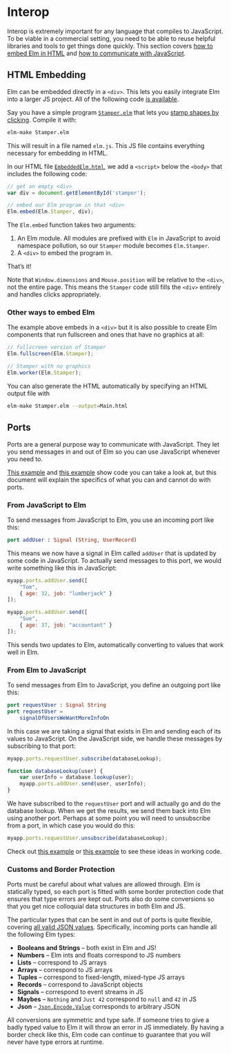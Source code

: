
# Interop

Interop is extremely important for any language that compiles to JavaScript. To be viable in a commercial setting, you need to be able to reuse helpful libraries and tools to get things done quickly. This section covers [how to embed Elm in HTML](#html-embedding) and [how to communicate with JavaScript](#ports).


## HTML Embedding

Elm can be embedded directly in a `<div>`. This lets you easily integrate Elm into a larger JS project. All of the following code [is available](https://gist.github.com/evancz/8456627).

Say you have a simple program [`Stamper.elm`](https://gist.github.com/evancz/8456627#file-stamper-elm) that lets you [stamp shapes by clicking](http://elm-lang.org/examples/Intermediate/Stamps.elm). Compile it with:

```bash
elm-make Stamper.elm
```

This will result in a file named `elm.js`. This JS file contains everything necessary for embedding in HTML.

In our HTML file [`EmbeddedElm.html`](https://gist.github.com/evancz/8456627#file-embeddedelm-html), we add a `<script>` below the `<body>` that includes the following code:

```javascript
// get an empty <div>
var div = document.getElementById('stamper');

// embed our Elm program in that <div>
Elm.embed(Elm.Stamper, div);
```

The `Elm.embed` function takes two arguments:

  1. An Elm module. All modules are prefixed with `Elm` in JavaScript to avoid namespace pollution, so our `Stamper` module becomes `Elm.Stamper`. 
  2. A `<div>` to embed the program in.

That&rsquo;s it!

Note that `Window.dimensions` and `Mouse.position` will be relative to the `<div>`, not the entire page. This means the `Stamper` code still fills the `<div>` entirely and handles clicks appropriately.

### Other ways to embed Elm

The example above embeds in a `<div>` but it is also possible to create Elm components that run fullscreen and ones that have no graphics at all:

```javascript
// fullscreen version of Stamper
Elm.fullscreen(Elm.Stamper);

// Stamper with no graphics
Elm.worker(Elm.Stamper);
```

You can also generate the HTML automatically by specifying an HTML output file with

```bash
elm-make Stamper.elm --output=Main.html
```


## Ports

Ports are a general purpose way to communicate with JavaScript. They let you send messages in and out of Elm so you can use JavaScript whenever you need to.

[This example](https://github.com/evancz/elm-html-and-js) and [this example](https://gist.github.com/evancz/8521339) show code you can take a look at, but this document will explain the specifics of what you can and cannot do with ports.


### From JavaScript to Elm

To send messages from JavaScript to Elm, you use an incoming port like this:

```elm
port addUser : Signal (String, UserRecord)
```

This means we now have a signal in Elm called `addUser` that is updated by some code in JavaScript. To actually send messages to this port, we would write something like this in JavaScript:

```javascript
myapp.ports.addUser.send([
    "Tom",
    { age: 32, job: "lumberjack" }
]);

myapp.ports.addUser.send([
    "Sue",
    { age: 37, job: "accountant" }
]);
```

This sends two updates to Elm, automatically converting to values that work well in Elm.


### From Elm to JavaScript

To send messages from Elm to JavaScript, you define an outgoing port like this:

```elm
port requestUser : Signal String
port requestUser =
    signalOfUsersWeWantMoreInfoOn
```

In this case we are taking a signal that exists in Elm and sending each of its values to JavaScript. On the JavaScript side, we handle these messages by subscribing to that port:

```javascript
myapp.ports.requestUser.subscribe(databaseLookup);

function databaseLookup(user) {
    var userInfo = database.lookup(user);
    myapp.ports.addUser.send(user, userInfo);
}
```

We have subscribed to the `requestUser` port and will actually go and do the database lookup. When we get the results, we send them back into Elm using another port. Perhaps at some point you will need to unsubscribe from a port, in which case you would do this:

```javascript
myapp.ports.requestUser.unsubscribe(databaseLookup);
```

Check out [this example](https://github.com/evancz/elm-html-and-js) or [this example](https://gist.github.com/evancz/8521339) to see these ideas in working code.


### Customs and Border Protection

Ports must be careful about what values are allowed through. Elm is statically typed, so each port is fitted with some border protection code that ensures that type errors are kept out. Ports also do some conversions so that you get nice colloquial data structures in both Elm and JS.

The particular types that can be sent in and out of ports is quite flexible, covering [all valid JSON values](http://www.json.org/). Specifically, incoming ports can handle all the following Elm types:

  * **Booleans and Strings** &ndash; both exist in Elm and JS!
  * **Numbers** &ndash; Elm ints and floats correspond to JS numbers
  * **Lists**   &ndash; correspond to JS arrays
  * **Arrays**  &ndash; correspond to JS arrays
  * **Tuples**  &ndash; correspond to fixed-length, mixed-type JS arrays
  * **Records** &ndash; correspond to JavaScript objects
  * **Signals** &ndash; correspond to event streams in JS
  * **Maybes**  &ndash; `Nothing` and `Just 42` correspond to `null` and `42` in JS
  * **Json**    &ndash; [`Json.Encode.Value`](http://package.elm-lang.org/packages/elm-lang/core/latest/Json-Encode#Value) corresponds to arbitrary JSON

All conversions are symmetric and type safe. If someone tries to give a badly typed value to Elm it will throw an error in JS immediately. By having a border check like this, Elm code can continue to guarantee that you will never have type errors at runtime.
